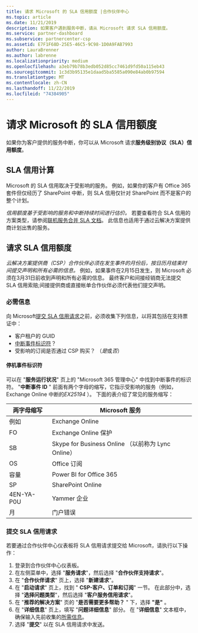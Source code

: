 ```yaml
---
title: 请求 Microsoft 的 SLA 信用额度 |合作伙伴中心
ms.topic: article
ms.date: 11/21/2019
description: 如果客户遇到服务中断，请从 Microsoft 请求 SLA 信用额度。
ms.service: partner-dashboard
ms.subservice: partnercenter-csp
ms.assetid: E7F1F68D-25E5-46C5-9C98-1D0A9FAB7993
author: LauraBrenner
ms.author: labrenne
ms.localizationpriority: medium
ms.openlocfilehash: a3eb79b78b3edb052d85cc7461d9fd50a115eb43
ms.sourcegitcommit: 1c3d3b95135e1daad5ba5585a090e84ab0b97594
ms.translationtype: MT
ms.contentlocale: zh-CN
ms.lasthandoff: 11/22/2019
ms.locfileid: "74384905"
---
```

# <a name="request-an-sla-credit-from-microsoft"></a>请求 Microsoft 的 SLA 信用额度 

如果你为客户提供的服务中断，你可以从 Microsoft 请求**服务级别协议（SLA）信用额度**。

## <a name="sla-credit-calculation"></a>SLA 信用计算

Microsoft 的 SLA 信用取决于受影响的服务。 例如，如果你的客户有 Office 365 套件但仅经历了 SharePoint 中断，则 SLA 信用仅针对 SharePoint 而不是客户的整个计划。

*信用额度基于受影响的服务和中断持续时间进行估价。* 若要查看符合 SLA 信用的方案类型，请参阅[联机服务合并 SLA 文档](http://www.microsoftvolumelicensing.com/DocumentSearch.aspx?Mode=3&DocumentTypeId=37)。 此信息也适用于通过云解决方案提供商计划出售的服务。

## <a name="request-an-sla-credit"></a>请求 SLA 信用额度

*云解决方案提供商（CSP）合作伙伴必须在发生事件的月份后，按日历月结束时间提交声明和所有必需的信息。* 例如，如果事件在2月15日发生，则 Microsoft 必须在3月31日前收到声明和所有必需的信息。 最终客户和间接经销商无法提交 SLA 信用索赔;间接提供商或直接帐单合作伙伴必须代表他们提交声明。

### <a name="required-information"></a>必需信息

向 Microsoft[提交 SLA 信用请求](#submit-sla-credit-request)之前，必须收集下列信息，以将其包括在支持票证中：

- 客户租户的 GUID
- [中断事件标识符](#outage-incident-identifier)？
- 受影响的订阅是否通过 CSP 购买？ （*是*或*否*）

#### <a name="outage-incident-identifier"></a>停机事件标识符

可以在 "**服务运行状况**" 页上的 "Microsoft 365 管理中心" 中找到中断事件的标识符。 "**中断事件 ID** " 前面有两个字母的缩写，它指示受影响的服务（例如，Exchange Online 中断的*EX25194* ）。 下面的表介绍了常见的服务缩写：

| 两字母缩写 | Microsoft 服务 |
| ----------------------- | ----------------- |
| 例如 | Exchange Online |
| FO | Exchange Online 保护 |
| SB | Skype for Business Online （以前称为 Lync Online） |
| OS | Office 订阅 |
| 容量 | Power BI for Office 365 |
| SP | SharePoint Online |
| 4EN-YA-P0U | Yammer 企业 |
| 月 | 门户错误 |

### <a name="submit-sla-credit-request"></a>提交 SLA 信用请求

若要通过合作伙伴中心仪表板将 SLA 信用请求提交给 Microsoft，请执行以下操作：

1. 登录到合作伙伴中心仪表板。
2. 在左侧菜单中，选择 "**服务请求**"，然后选择 "**合作伙伴支持请求**"。
3. 在 "**合作伙伴请求**" 页上，选择 "**新建请求**"。
4. 在 "**启动请求**" 页上，找到 " **CSP-客户、订单和订阅**" 一节。 在此部分中，选择 "**选择问题类型**"，然后选择 "**客户服务信用请求**"。
5. 在 "**推荐的解决方案**" 页的 "**是否需要更多帮助？** " 下，选择 **"是"** 。
6. 在 "**详细信息**" 页上，填写 "**问题详细信息**" 部分。 在 "**详细信息**" 文本框中，确保输入先前收集的[所需信息](#required-information)。
7. 选择 "**提交**" 以在 SLA 信用请求中发送。
